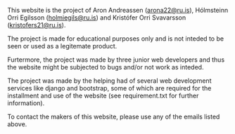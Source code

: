This website is the project of Aron Andreassen (arona22@ru.is), Hólmsteinn 
Orri Egilsson (holmiegils@ru.is) and Kristófer Orri Svavarsson 
(kristofers21@ru.is).

The project is made for educational purposes only and is not inteded to be 
seen or used as a legitemate product.

Furtermore, the project was made by three junior web developers and thus 
the website might be subjected to bugs and/or not work as inteded. 

The project was made by the helping had of several web development services
like django and bootstrap, some of which are required for the installment and
use of the website (see requirement.txt for further information).

To contact the makers of this website, please use any of the emails listed 
above.
